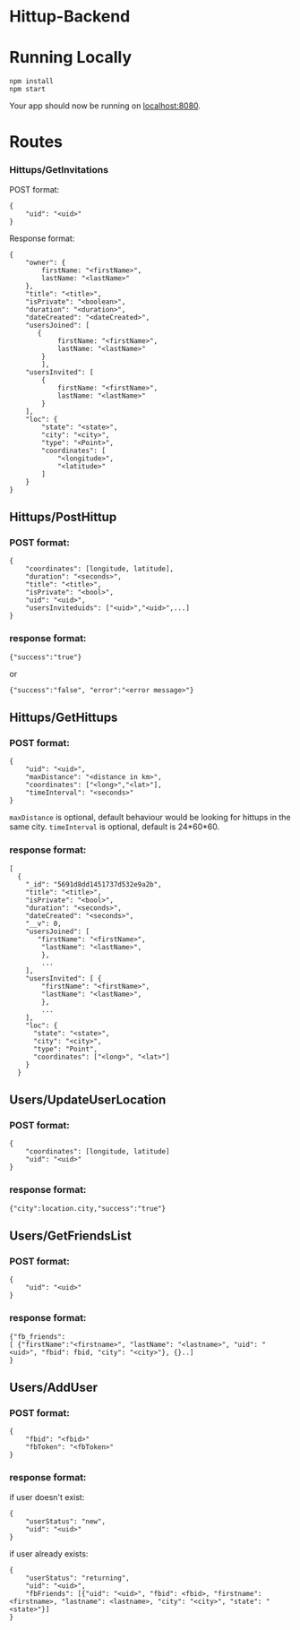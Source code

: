 # Hittup-Backend


# Running Locally

```
npm install
npm start
```

Your app should now be running on [localhost:8080](http://localhost:8080/).


# Routes

### Hittups/GetInvitations
POST format:

```
{
	"uid": "<uid>"
}
```
Response format:
```
{
    "owner": {
        firstName: "<firstName>",
        lastName: "<lastName>"
    },
    "title": "<title>",
    "isPrivate": "<boolean>",
    "duration": "<duration>",
    "dateCreated": "<dateCreated>",
    "usersJoined": [
       {
            firstName: "<firstName>",
            lastName: "<lastName>"
        }
        ],
    "usersInvited": [
        {
            firstName: "<firstName>",
            lastName: "<lastName>"
        }
    ],
    "loc": {
        "state": "<state>",
        "city": "<city>",
        "type": "<Point>",
        "coordinates": [
            "<longitude>",
            "<latitude>"
        ]
    }
}
```

## Hittups/PostHittup
### POST format:

```
{
	"coordinates": [longitude, latitude],
	"duration": "<seconds>",
	"title": "<title>",
	"isPrivate": "<bool>",
	"uid": "<uid>",
	"usersInviteduids": ["<uid>","<uid>",...]
}
```

### response format:
```
{"success":"true"}
```
or

```
{"success":"false", "error":"<error message>"}
```

## Hittups/GetHittups
### POST format:

```
{ 
	"uid": "<uid>",
	"maxDistance": "<distance in km>", 
	"coordinates": ["<long>","<lat>"],
	"timeInterval": "<seconds>"
}
```
`maxDistance` is optional, default behaviour would be looking for hittups in the same city.
`timeInterval` is optional, default is 24\*60\*60.

### response format:
```
[
  {
    "_id": "5691d8dd1451737d532e9a2b",
    "title": "<title>",
	"isPrivate": "<bool>",
    "duration": "<seconds>",
    "dateCreated": "<seconds>",
    "__v": 0,
    "usersJoined": [
       "firstName": "<firstName>",
    	"lastName": "<lastName>",
    	},
    	...
    ],
    "usersInvited": [ {
    	"firstName": "<firstName>",
    	"lastName": "<lastName>",
    	},
    	...
    ],
    "loc": {
      "state": "<state>",
      "city": "<city>",
      "type": "Point",
      "coordinates": ["<long>", "<lat>"]
    }
  }
```

## Users/UpdateUserLocation
### POST format:

```
{
	"coordinates": [longitude, latitude]
	"uid": "<uid>"
}
```

### response format:

```
{"city":location.city,"success":"true"}
```

## Users/GetFriendsList
### POST format:

```
{
	"uid": "<uid>"
}
```

### response format:

```
{"fb_friends":
[ {"firstName":"<firstname>", "lastName": "<lastname>", "uid": "<uid>", "fbid": fbid, "city": "<city>"}, {}..]
}

```


## Users/AddUser
### POST format:

```
{
	"fbid": "<fbid>"
	"fbToken": "<fbToken>"
}
```

### response format:

if user doesn't exist:

```
{
	"userStatus": "new",
	"uid": "<uid>"
}
```

if user already exists:

```
{
	"userStatus": "returning",
	"uid": "<uid>",
	"fbFriends": [{"uid": "<uid>", "fbid": <fbid>, "firstname": <firstname>, "lastname": <lastname>, "city": "<city>", "state": "<state>"}]
}
```
